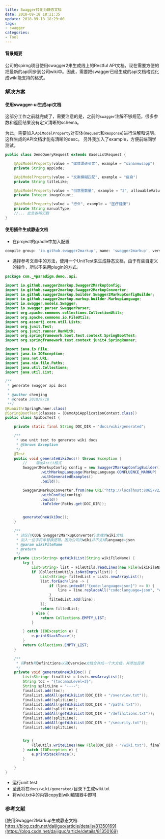 ```yaml
---
title: Swagger转化为静态文档
date: 2018-09-18 18:21:35
update: 2018-09-18 18:29:00
tags:
- swagger
categories:
- Tool
---
```



#### 背景概要
公司的spirng项目使用swagger2来生成线上的Restful API文档，现在需要方便的把最新的api同步到公司wiki中。因此，需要把swagger已经生成的api文档格式化成wiki能支持的格式。

### 解决方案

#### 使用swagger-ui生成api文档
这部分工作之前就完成了，需要注意的是，之前的`swagger`注解不够规范，很多参数和返回结果没有定义清晰的schema。

为此，需要加入`ApiModelProperty`对实体(`Request`和`Response`)进行注解和说明。这样生成的API文档才能有清晰的desc。 另外我加入了example，方便前端同学测试。
<!--more-->

```java
public class DemoQueryRequest extends BaseListRequest {

    @ApiModelProperty(value = "媒体渠道英文", example = "sinanewsapp")
    private String appCode;

    @ApiModelProperty(value = "文案模糊匹配", example = "瘦身")
    private String titleLike;

    @ApiModelProperty(value = "创意图数量", example = "2", allowableValues = "{1, 2, 3}")
    private Integer imageCount;

    @ApiModelProperty(value = "行业", example = "医疗健康")
    private String manualType;
    //... 此处省略无数
}
```



#### 使用插件生成静态文档

* 在project的gradle中加入配置

```gradle
compile group: 'io.github.swagger2markup', name: 'swagger2markup', version: '1.3.3'
```

* 选择参考文章中的方法，使用一个UnitTest来生成静态文档，由于有些自定义的操作，所以不采用plugin的方式。

```java
package com._4paradigm.demo..api;

import io.github.swagger2markup.Swagger2MarkupConfig;
import io.github.swagger2markup.Swagger2MarkupConverter;
import io.github.swagger2markup.builder.Swagger2MarkupConfigBuilder;
import io.github.swagger2markup.markup.builder.MarkupLanguage;
import io.swagger.models.Swagger;
import io.swagger.parser.SwaggerParser;
import org.apache.commons.collections.CollectionUtils;
import org.apache.commons.io.FileUtils;
import org.assertj.core.util.Lists;
import org.junit.Test;
import org.junit.runner.RunWith;
import org.springframework.boot.test.context.SpringBootTest;
import org.springframework.test.context.junit4.SpringRunner;

import java.io.File;
import java.io.IOException;
import java.net.URL;
import java.nio.file.Paths;
import java.util.Collections;
import java.util.List;

/**
 * generate swagger api docs
 *
 * @author chenjing
 * @create 2018/9/18
 **/
@RunWith(SpringRunner.class)
@SpringBootTest(classes = {DemoApiApplicationContext.class})
public class ApiDocTest {

    private static final String DOC_DIR = "docs/wiki/generated";

    /**
     * use unit test to generate wiki docs
     * @throws Exception
     */
    @Test
    public void generateWikiDocs() throws Exception {
        //    输出Ascii格式
        Swagger2MarkupConfig config = new Swagger2MarkupConfigBuilder()
                .withMarkupLanguage(MarkupLanguage.CONFLUENCE_MARKUP)
                .withGeneratedExamples()
                .build();

        Swagger2MarkupConverter.from(new URL("http://localhost:8065/v2/api-docs"))
                .withConfig(config)
                .build()
                .toFolder(Paths.get(DOC_DIR));


        generateOneWikiDoc();
    }

    /**
     * 读区{@CODE Swagger2MarkupConverter}生成的wiki文档，
     * 加入一些字符串替换逻辑，因为公司的wiki并不支持language=json
     * @param wikiFileName
     * @return
     */
    private List<String> getWikiList(String wikiFileName) {
        try {
            List<String> list = FileUtils.readLines(new File(wikiFileName));
            if (CollectionUtils.isNotEmpty(list)) {
                List<String> filtedList = Lists.newArrayList();
                list.forEach(line -> {
                    if (line.indexOf("{code:language=json}") >= 0) {
                        line = line.replaceAll("code:language=json", "code:language=js");
                    }
                    filtedList.add(line);
                });
                return filtedList;
            } else {
                return Collections.EMPTY_LIST;
            }

        } catch (IOException e) {
            e.printStackTrace();
        }
        return Collections.EMPTY_LIST;
    }

    /**
     * 将Path和Definitions以及Overview文档合并成一个大文档，并添加目录
     */
    private void generateOneWikiDoc() {
        List<String> finalList = Lists.newArrayList();
        String toc = "{toc:maxLevel=3}";
        String splitLine = "----";
        finalList.add(toc);
        finalList.addAll(getWikiList(DOC_DIR + "/overview.txt"));
        finalList.add(splitLine);
        finalList.addAll(getWikiList(DOC_DIR + "/paths.txt"));
        finalList.add(splitLine);
        finalList.addAll(getWikiList(DOC_DIR + "/definitions.txt"));
        finalList.add(splitLine);
        finalList.addAll(getWikiList(DOC_DIR + "/security.txt"));
        finalList.add(splitLine);


        try {
            FileUtils.writeLines(new File(DOC_DIR + "/wiki.txt"), finalList);
        } catch (IOException e) {
            e.printStackTrace();
        }

    }
}

```

* 运行unit test
* 至此将在`docs/wiki/generated/`目录下生成wiki.txt
* 将wiki.txt中的内容copy到wiki编辑器中即可


### 参考文献
[使用Swagger2Markup生成静态文档: https://blog.csdn.net/daijiguo/article/details/81350169](https://blog.csdn.net/daijiguo/article/details/81350169)


